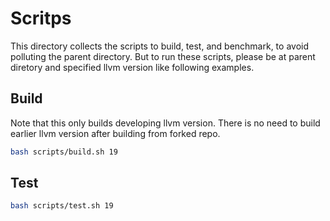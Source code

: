 # Scritps
This directory collects the scripts to build, test, and benchmark, to avoid polluting the parent directory.
But to run these scripts, please be at parent diretory and specified llvm version like following examples.

## Build
Note that this only builds developing llvm version. There is no need to build earlier llvm version after building from forked repo.
```bash
bash scripts/build.sh 19 
```

## Test
```bash
bash scripts/test.sh 19

